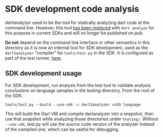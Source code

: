 # SDK development code analysis

_dartanalyzer_ used to be the tool for statically analyzing dart code
at the command line.  However, this tool [has been replaced][] with
`dart analyze` for this purpose in current SDKs and will no longer
be published on pub.

**Do not** depend on the command line interface or other semantics in
this directory as it is now an internal tool for SDK development, used
as the `dart2analyzer` "compiler" for `tools/test.py` in the SDK.
It is configured as part of the test runner,
[here](https://github.com/dart-lang/sdk/blob/main/pkg/test_runner/lib/src/compiler_configuration.dart).

## SDK development usage

For SDK development, run analysis from the test tool to validate analysis
conclusions on language samples in the testing directory.
From the root of the SDK:

```
tools/test.py --build --use-sdk -c dart2analyzer co19 language
```

This will build the Dart VM and compile dartanalyzer into a snapshot, then use
that snapshot while analyzing those directories under `testing/`.  Without
`--use-sdk`, test.py will use the source code version of the analyzer
instead of the compiled one, which can be useful for debugging.

[has been replaced]: https://github.com/dart-lang/sdk/issues/48457